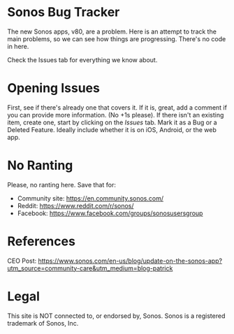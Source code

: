 # Sonos Bug Tracker
The new Sonos apps, v80, are a problem. Here is an attempt to track the main problems, so we can see how things are progressing. There's no code in here.

Check the Issues tab for everything we know about.

# Opening Issues
First, see if there's already one that covers it. If it is, great, add a comment if you can provide more information. (No +1s please).
If there isn't an existing item, create one, start by clicking on the _Issues_ tab. Mark it as a Bug or a Deleted Feature. Ideally include whether it is on iOS, Android, or the web app.

# No Ranting
Please, no ranting here. Save that for:
- Community site: https://en.community.sonos.com/
- Reddit: https://www.reddit.com/r/sonos/
- Facebook: https://www.facebook.com/groups/sonosusersgroup

# References
CEO Post: https://www.sonos.com/en-us/blog/update-on-the-sonos-app?utm_source=community-care&utm_medium=blog-patrick

# Legal
This site is NOT connected to, or endorsed by, Sonos. Sonos is a registered trademark of Sonos, Inc.
